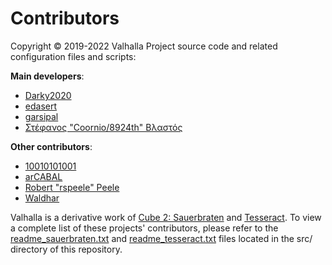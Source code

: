 # Contributors
Copyright © 2019-2022 Valhalla Project source code and related configuration files and scripts:

**Main developers**:
- [Darky2020](https://github.com/Darky2020)
- [edasert](https://github.com/edasert)
- [garsipal](https://github.com/garsipal)
- [Στέφανος "Coornio/8924th" Βλαστός](https://github.com/coornio)

**Other contributors**:
- [10010101001](https://github.com/10010101001)
- [arCABAL](https://github.com/arCABAL)
- [Robert "rspeele" Peele](https://github.com/rspeele)
- [Waldhar](https://github.com/WallaceWallaceWallace)

Valhalla is a derivative work of [Cube 2: Sauerbraten](http://sauerbraten.org) and [Tesseract](http://tesseract.gg/). To view a complete list of these projects' contributors, please refer to the [readme_sauerbraten.txt](.src/readme_sauerbraten.txt) and [readme_tesseract.txt](.src/readme_tesseract.txt) files located in the src/ directory of this repository.
